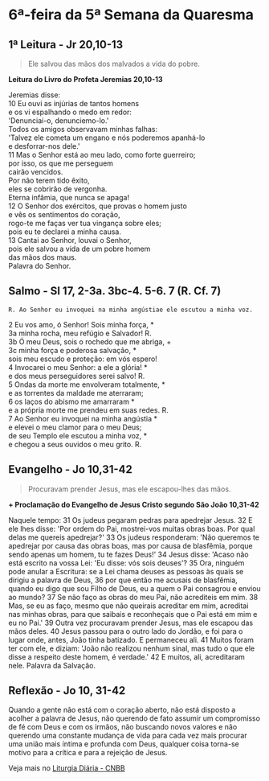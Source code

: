 # 6ª-feira da 5ª Semana da Quaresma

## 1ª Leitura - Jr 20,10-13

> Ele salvou das mãos dos malvados a vida do pobre.

**Leitura do Livro do Profeta Jeremias 20,10-13**

Jeremias disse:    
10 Eu ouvi as injúrias de tantos homens   
 e os vi espalhando o medo em redor:   
 'Denunciai-o, denunciemo-lo.'   
 Todos os amigos observavam minhas falhas:   
 'Talvez ele cometa um engano e nós poderemos apanhá-lo   
 e desforrar-nos dele.'    
11 Mas o Senhor está ao meu lado, como forte guerreiro;   
 por isso, os que me perseguem   
 cairão vencidos.   
 Por não terem tido êxito,   
 eles se cobrirão de vergonha.   
 Eterna infâmia, que nunca se apaga!    
12 O Senhor dos exércitos, que provas o homem justo   
 e vês os sentimentos do coração,   
 rogo-te me faças ver tua vingança sobre eles;   
 pois eu te declarei a minha causa.    
13 Cantai ao Senhor, louvai o Senhor,   
 pois ele salvou a vida de um pobre homem   
 das mãos dos maus.   
 Palavra do Senhor.

## Salmo - Sl 17, 2-3a. 3bc-4. 5-6. 7 (R. Cf. 7)

`R. Ao Senhor eu invoquei na minha angústiae ele escutou a minha voz.`

2 Eu vos amo, ó Senhor! Sois minha força, *    
3a minha rocha, meu refúgio e Salvador! R.    
3b Ó meu Deus, sois o rochedo que me abriga, +    
3c minha força e poderosa salvação, *   
 sois meu escudo e proteção: em vós espero!    
4 Invocarei o meu Senhor: a ele a glória! *   
 e dos meus perseguidores serei salvo! R.    
5 Ondas da morte me envolveram totalmente, *   
 e as torrentes da maldade me aterraram;    
6 os laços do abismo me amarraram *   
 e a própria morte me prendeu em suas redes. R.    
7 Ao Senhor eu invoquei na minha angústia *   
 e elevei o meu clamor para o meu Deus;   
 de seu Templo ele escutou a minha voz, *   
 e chegou a seus ouvidos o meu grito. R.

## Evangelho - Jo 10,31-42

> Procuravam prender Jesus, mas ele escapou-lhes das mãos.

**+ Proclamação do Evangelho de Jesus Cristo segundo São João 10,31-42**

Naquele tempo:    31 Os judeus pegaram pedras     para apedrejar Jesus.    32 E ele lhes disse:     'Por ordem do Pai,     mostrei-vos muitas obras boas.     Por qual delas me quereis apedrejar?'    33 Os judeus responderam:     'Não queremos te apedrejar por causa das obras boas,     mas por causa de blasfêmia,     porque sendo apenas um homem,     tu te fazes Deus!'    34 Jesus disse:     'Acaso não está escrito na vossa Lei:     'Eu disse: vós sois deuses'?    35 Ora, ninguém pode anular a Escritura:     se a Lei chama deuses     as pessoas às quais se dirigiu a palavra de Deus,    36 por que então me acusais de blasfêmia,     quando eu digo que sou Filho de Deus,     eu a quem o Pai consagrou     e enviou ao mundo?    37 Se não faço as obras do meu Pai,     não acrediteis em mim.    38 Mas, se eu as faço,     mesmo que não queirais acreditar em mim,     acreditai nas minhas obras,     para que saibais e reconheçais     que o Pai está em mim e eu no Pai.'    39 Outra vez procuravam prender Jesus,     mas ele escapou das mãos deles.    40 Jesus passou para o outro lado do Jordão,     e foi para o lugar onde, antes, João tinha batizado.     E permaneceu ali.    41 Muitos foram ter com ele,      e diziam:     'João não realizou nenhum sinal,     mas tudo o que ele disse a respeito deste homem,     é verdade.'    42 E muitos, ali, acreditaram nele.     Palavra da Salvação.

## Reflexão - Jo 10, 31-42

Quando a gente não está com o coração aberto, não está disposto a acolher a palavra de Jesus, não querendo de fato assumir um compromisso de fé com Deus e com os irmãos, não buscando novos valores e não querendo uma constante mudança de vida para cada vez mais procurar uma união mais íntima e profunda com Deus, qualquer coisa torna-se motivo para a crítica e para a rejeição de Jesus.

Veja mais no [Liturgia Diária - CNBB](http://liturgiadiaria.cnbb.org.br/app/user/user/UserView.php?ano=2017&mes=4&dia=7)